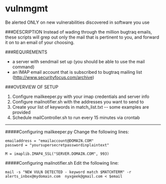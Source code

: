 # vulnmgmt
Be alerted ONLY on new vulnerabilities discovered in software you use


###DESCRIPTION
Instead of wading through the million bugtraq emails, these scripts will grep out only
the mail that is pertinent to you, and forward it on to an email of your choosing.

###REQUIREMENTS
* a server with sendmail set up (you should be able to use the mail command)
* an IMAP email account that is subscribed to bugtraq mailing list (http://www.securityfocus.com/archive)


###OVERVIEW OF SETUP
1. Configure mailkeeper.py with your imap credentials and server info
2. Configure mailnotifier.sh with the addresses you want to send to
3. Create your list of keywords in match_list.txt -- some examples are provided
4. Schedule mailController.sh to run every 15 minutes via crontab


---

#####Configuring mailkeeper.py
Change the following lines:
```
emailaddress = "emailaccount@DOMAIN.COM"
password = "yoursupersecretpasswordinplaintext"

M = imaplib.IMAP4_SSL("SERVER.DOMAIN.COM", 993)
```

#####Configuring mailnotifier.sh
Edit the following line:
```
mail -s "NEW VULN DETECTED - keyword match $MATCHTERM" -r alerts_inbox@mydomain.com  nyxgeek@gmail.com < $email
```


